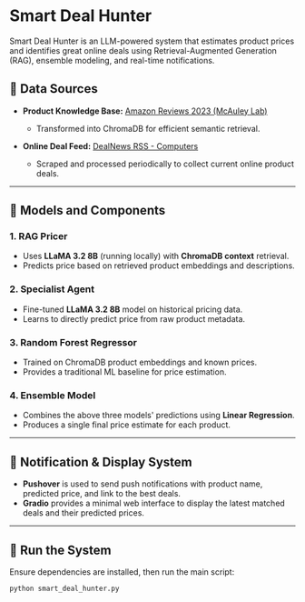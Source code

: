 # Smart Deal Hunter

Smart Deal Hunter is an LLM-powered system that estimates product prices and identifies great online deals using Retrieval-Augmented Generation (RAG), ensemble modeling, and real-time notifications.

## 💾 Data Sources

- **Product Knowledge Base:** [Amazon Reviews 2023 (McAuley Lab)](https://huggingface.co/datasets/McAuley-Lab/Amazon-Reviews-2023/tree/main/raw/meta_categories)

  - Transformed into ChromaDB for efficient semantic retrieval.

- **Online Deal Feed:** [DealNews RSS - Computers](https://www.dealnews.com/c39/Computers/?rss=1)
  - Scraped and processed periodically to collect current online product deals.

---

## 🧠 Models and Components

### 1. **RAG Pricer**

- Uses **LLaMA 3.2 8B** (running locally) with **ChromaDB context** retrieval.
- Predicts price based on retrieved product embeddings and descriptions.

### 2. **Specialist Agent**

- Fine-tuned **LLaMA 3.2 8B** model on historical pricing data.
- Learns to directly predict price from raw product metadata.

### 3. **Random Forest Regressor**

- Trained on ChromaDB product embeddings and known prices.
- Provides a traditional ML baseline for price estimation.

### 4. **Ensemble Model**

- Combines the above three models' predictions using **Linear Regression**.
- Produces a single final price estimate for each product.

---

## 📲 Notification & Display System

- **Pushover** is used to send push notifications with product name, predicted price, and link to the best deals.
- **Gradio** provides a minimal web interface to display the latest matched deals and their predicted prices.

---

## 🚀 Run the System

Ensure dependencies are installed, then run the main script:

```bash
python smart_deal_hunter.py
```
